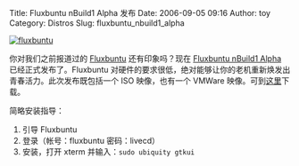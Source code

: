 Title: Fluxbuntu nBuild1 Alpha 发布
Date: 2006-09-05 09:16
Author: toy
Category: Distros
Slug: fluxbuntu_nbuild1_alpha

[![fluxbuntu](http://i.linuxtoy.org/i/fluxbuntu_nbuild1_alpha_screenshot_s.png)](http://i.linuxtoy.org/i/fluxbuntu_nbuild1_alpha_screenshot.png)

你对我们之前报道过的
[Fluxbuntu](http://linuxtoy.org/archives/fluxbuntu.html)
还有印象吗？现在 [Fluxbuntu nBuild1 Alpha](http://fluxbuntu.org)
已经正式发布了。Fluxbuntu
对硬件的要求很低，绝对能够让你的老机重新焕发出青春活力。此次发布既包括一个
ISO 映像，也有一个 VMWare
映像。可到[这里](http://fluxbuntu.org/release/nbuild1-alpha/)下载。

简略安装指导：

1.  引导 Fluxbuntu
2.  登录（帐号：fluxbuntu 密码：livecd）
3.  安装，打开 xterm 并输入：`sudo ubiquity gtkui`

